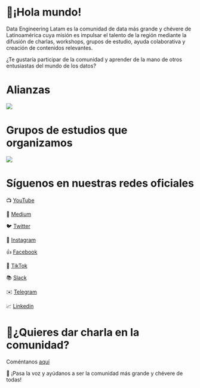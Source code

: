# :wave:¡Hola mundo!

Data Engineering Latam es la comunidad de data más grande y chévere de Latinoamérica cuya misión es impulsar el talento de la región mediante la difusión de charlas, workshops, grupos de estudio, ayuda colaborativa y creación de contenidos relevantes.

¿Te gustaría participar de la comunidad y aprender de la mano de otros entusiastas del mundo de los datos?

# Alianzas

<img src="https://cdn.beacons.ai/user_content/rRpWpCxc8sUsraIlYBpFfuEAY9n2/image_block/2ef135e3-973c-485e-9367-14cba558d1f8.png?t=1663901491309" witdh="100%" style="display:block" />

# Grupos de estudios que organizamos

![](https://cdn.beacons.ai/user_content/rRpWpCxc8sUsraIlYBpFfuEAY9n2/image_block/a18cfe43-2387-459e-9648-4e6e4524315f.png?t=1656480908789)

# Síguenos en nuestras redes oficiales

:tv: [YouTube](https://youtube.com/c/dataengineeringlatam?sub_confirmation=1)

📰 [Medium](https://medium.com/@dataengineeringlatam)

:bird: [Twitter](https://twitter.com/DataEngiLatam)

:camera_flash: [Instagram](https://instagram.com/dataengineeringlatam)

:+1: [Facebook](https://facebook.com/dataengineeringlatam)

:musical_score: [TikTok](https://www.tiktok.com/@dataengineeringlatam)

:books: [Slack](https://bit.ly/dataengineeringlatam_slack)

:envelope: [Telegram](https://t.me/dataengineeringlatam)

:chart_with_upwards_trend: [Linkedin](https://linkedin.com/company/data-engineering-latam)

# :microphone:¿Quieres dar charla en la comunidad? 

Coméntanos [aquí](https://docs.google.com/forms/d/e/1FAIpQLSd7CZgRxGHx-rRA7CyAeB0MxNPgVj5rCqQsrjrFiNYhoZxS1w/viewform)

:loudspeaker: ¡Pasa la voz y ayúdanos a ser la comunidad más grande y chévere de todas!
